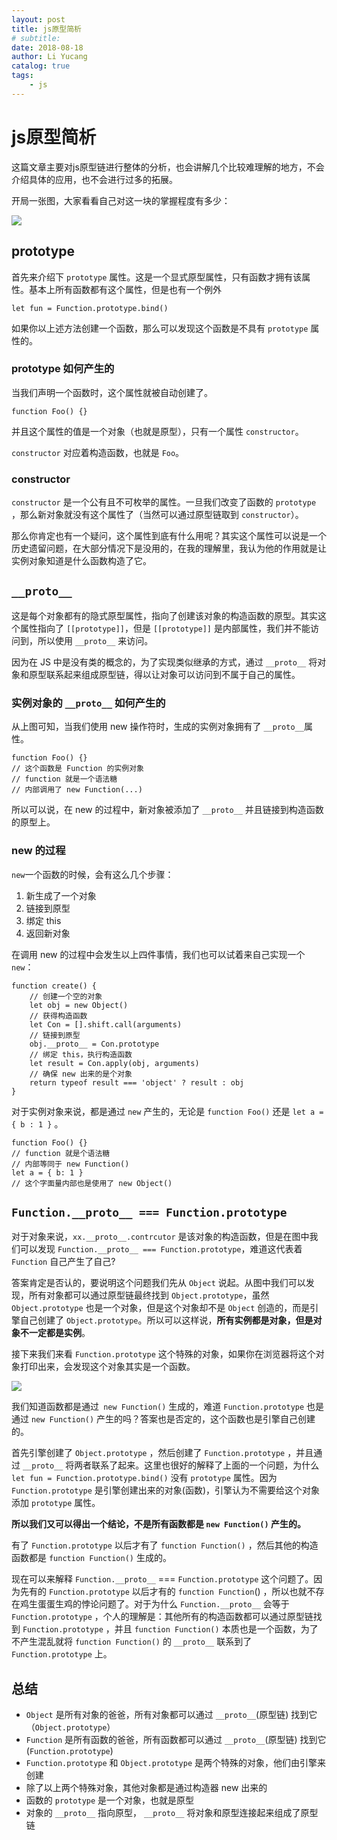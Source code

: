 ```yaml
---
layout: post
title: js原型简析
# subtitle:
date: 2018-08-18
author: Li Yucang
catalog: true
tags:
    - js
---
```


# js原型简析

这篇文章主要对js原型链进行整体的分析，也会讲解几个比较难理解的地方，不会介绍具体的应用，也不会进行过多的拓展。

开局一张图，大家看看自己对这一块的掌握程度有多少：

![](http://cdn.vivigo.xyz/blog/1552642299691_3654.jpg)

## prototype

首先来介绍下 `prototype` 属性。这是一个显式原型属性，只有函数才拥有该属性。基本上所有函数都有这个属性，但是也有一个例外

    let fun = Function.prototype.bind()

如果你以上述方法创建一个函数，那么可以发现这个函数是不具有 `prototype` 属性的。

### prototype 如何产生的

当我们声明一个函数时，这个属性就被自动创建了。

    function Foo() {}

并且这个属性的值是一个对象（也就是原型），只有一个属性 `constructor`。

`constructor` 对应着构造函数，也就是 `Foo`。

### constructor

`constructor` 是一个公有且不可枚举的属性。一旦我们改变了函数的 `prototype` ，那么新对象就没有这个属性了（当然可以通过原型链取到 `constructor`）。

那么你肯定也有一个疑问，这个属性到底有什么用呢？其实这个属性可以说是一个历史遗留问题，在大部分情况下是没用的，在我的理解里，我认为他的作用就是让实例对象知道是什么函数构造了它。

## `__proto__`

这是每个对象都有的隐式原型属性，指向了创建该对象的构造函数的原型。其实这个属性指向了 `[[prototype]]`，但是 `[[prototype]]` 是内部属性，我们并不能访问到，所以使用 `__proto__` 来访问。

因为在 JS 中是没有类的概念的，为了实现类似继承的方式，通过 `__proto__` 将对象和原型联系起来组成原型链，得以让对象可以访问到不属于自己的属性。

### 实例对象的 `__proto__` 如何产生的

从上图可知，当我们使用 new 操作符时，生成的实例对象拥有了 `__proto__`属性。

````
function Foo() {}
// 这个函数是 Function 的实例对象
// function 就是一个语法糖
// 内部调用了 new Function(...)
````

所以可以说，在 new 的过程中，新对象被添加了 `__proto__` 并且链接到构造函数的原型上。

### new 的过程

`new`一个函数的时候，会有这么几个步骤：

1. 新生成了一个对象
2. 链接到原型
3. 绑定 this
4. 返回新对象

在调用 new 的过程中会发生以上四件事情，我们也可以试着来自己实现一个`new`：

````
function create() {
    // 创建一个空的对象
    let obj = new Object()
    // 获得构造函数
    let Con = [].shift.call(arguments)
    // 链接到原型
	obj.__proto__ = Con.prototype
    // 绑定 this，执行构造函数
    let result = Con.apply(obj, arguments)
    // 确保 new 出来的是个对象
    return typeof result === 'object' ? result : obj
}
````

对于实例对象来说，都是通过 `new` 产生的，无论是 `function Foo()` 还是 `let a = { b : 1 }` 。

````
function Foo() {}
// function 就是个语法糖
// 内部等同于 new Function()
let a = { b: 1 }
// 这个字面量内部也是使用了 new Object()
````

## `Function.__proto__ === Function.prototype`

对于对象来说，`xx.__proto__.contrcutor` 是该对象的构造函数，但是在图中我们可以发现 `Function.__proto__ === Function.prototype`，难道这代表着 `Function` 自己产生了自己?

答案肯定是否认的，要说明这个问题我们先从 `Object` 说起。从图中我们可以发现，所有对象都可以通过原型链最终找到 `Object.prototype`，虽然 `Object.prototype` 也是一个对象，但是这个对象却不是 `Object` 创造的，而是引擎自己创建了 `Object.prototype`。所以可以这样说，**所有实例都是对象，但是对象不一定都是实例**。

接下来我们来看 `Function.prototype` 这个特殊的对象，如果你在浏览器将这个对象打印出来，会发现这个对象其实是一个函数。

![](http://cdn.vivigo.xyz/blog/1552642299826_5648.png)

我们知道函数都是通过` new Function()` 生成的，难道 `Function.prototype` 也是通过 `new Function()` 产生的吗？答案也是否定的，这个函数也是引擎自己创建的。

首先引擎创建了 `Object.prototype` ，然后创建了 `Function.prototype` ，并且通过 `__proto__` 将两者联系了起来。这里也很好的解释了上面的一个问题，为什么 `let fun = Function.prototype.bind()` 没有 `prototype` 属性。因为 `Function.prototype` 是引擎创建出来的对象(函数)，引擎认为不需要给这个对象添加 `prototype` 属性。

**所以我们又可以得出一个结论，不是所有函数都是 `new Function()` 产生的。**

有了 `Function.prototype` 以后才有了 `function Function()` ，然后其他的构造函数都是 `function Function()` 生成的。

现在可以来解释 `Function.__proto__` === `Function.prototype` 这个问题了。因为先有的 `Function.prototype` 以后才有的 `function Function`() ，所以也就不存在鸡生蛋蛋生鸡的悖论问题了。对于为什么 `Function.__proto__` 会等于 `Function.prototype` ，个人的理解是：其他所有的构造函数都可以通过原型链找到 `Function.prototype` ，并且 `function Function()` 本质也是一个函数，为了不产生混乱就将 `function Function()` 的 `__proto__` 联系到了 `Function.prototype` 上。

## 总结

* `Object` 是所有对象的爸爸，所有对象都可以通过 `__proto__`(原型链) 找到它（`Object.prototype`）
* `Function` 是所有函数的爸爸，所有函数都可以通过 `__proto__`(原型链) 找到它(`Function.prototype`)
* `Function.prototype` 和 `Object.prototype` 是两个特殊的对象，他们由引擎来创建
* 除了以上两个特殊对象，其他对象都是通过构造器 new 出来的
* 函数的 `prototype` 是一个对象，也就是原型
* 对象的 `__proto__` 指向原型， `__proto__` 将对象和原型连接起来组成了原型链
